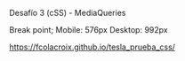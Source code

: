 Desafío 3 (cSS) - MediaQueries

Break point; 
Mobile: 576px
Desktop: 992px

https://fcolacroix.github.io/tesla_prueba_css/